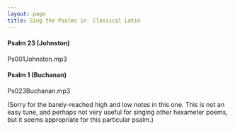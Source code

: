 ```yaml
---
layout: page
title: Sing the Psalms in  Classical Latin
---
```


#### Psalm 23 (Johnston)

Ps001Johnston.mp3

#### Psalm 1 (Buchanan)

Ps023Buchanan.mp3

(Sorry for the barely-reached high and low notes in this one. This is not an easy tune, and perhaps not very useful for singing other hexameter poems, but it seems appropriate for this particular psalm.)